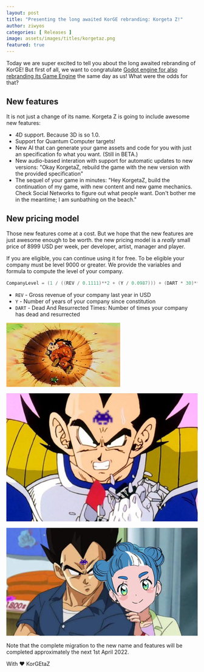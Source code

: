 ```yaml
---
layout: post
title: "Presenting the long awaited KorGE rebranding: Korgeta Z!"
author: ziwyos
categories: [ Releases ]
image: assets/images/titles/korgetaz.png
featured: true
---
```


Today we are super excited to tell you about the long awaited rebranding of KorGE! But first of all, we want to
congratulate [Godot engine for also rebranding its Game Engine](https://godotengine.org/article/godot-has-been-renamed-godette-engine) the same day as us! What were the odds for that?

## New features

It is not just a change of its name. Korgeta Z is going to include awesome new features:

* 4D support. Because 3D is so 1.0.
* Support for Quantum Computer targets!
* New AI that can generate your game assets and code for you with just an specification fo what you want. (Still in BETA.)
* New audio-based interation with support for automatic updates to new versions: "Okay KorgetaZ, rebuild the game with the new version with the provided specification"
* The sequel of your game in minutes: "Hey KorgetaZ, build the continuation of my game, with new content and new game mechanics. Check Social Networks to figure out what people want. Don't bother me in the meantime; I am sunbathing on the beach."

## New pricing model

Those new features come at a cost. But we hope that the new features are just awesome enough to be worth.
the new pricing model is a *really* small price of 8999 USD per week, per developer, artist, manager and player.

If you are eligible, you can continue using it for free. To be eligible your company must be level 9000 or greater.
We provide the variables and formula to compute the level of your company.

```kotlin
CompanyLevel = (1 / ((REV / 0.1111)**2 + (Y / 0.0987))) + (DART * 30)**2
```

* `REV` - Gross revenue of your company last year in USD
* `Y` - Number of years of your company since constitution
* `DART` - Dead And Resurrected Times: Number of times your company has dead and resurrected

![](/assets/images/yamcha.jpeg)

![](/assets/images/over9000.jpg)

![](/assets/images/korgetaz-godette.jpg)

Note that the complete migration to the new name and features will be completed approximately the next 1st April 2022.

With ❤️ KorGEtaZ
